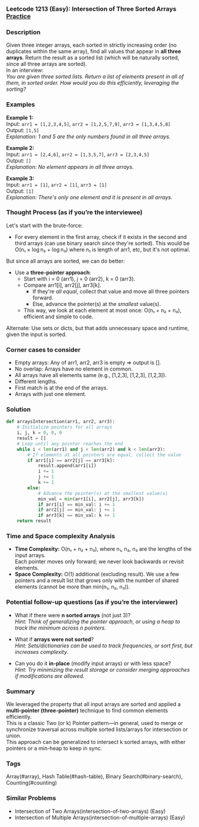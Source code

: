 ### Leetcode 1213 (Easy): Intersection of Three Sorted Arrays [Practice](https://leetcode.com/problems/intersection-of-three-sorted-arrays)

### Description  
Given three integer arrays, each sorted in strictly increasing order (no duplicates within the same array), find all values that appear in **all three arrays**. Return the result as a sorted list (which will be naturally sorted, since all three arrays are sorted).  
In an interview:  
*You are given three sorted lists. Return a list of elements present in all of them, in sorted order. How would you do this efficiently, leveraging the sorting?*

### Examples  

**Example 1:**  
Input: `arr1 = [1,2,3,4,5]`, `arr2 = [1,2,5,7,9]`, `arr3 = [1,3,4,5,8]`  
Output: `[1,5]`  
*Explanation: 1 and 5 are the only numbers found in all three arrays.*

**Example 2:**  
Input: `arr1 = [2,4,6]`, `arr2 = [1,3,5,7]`, `arr3 = [2,3,4,5]`  
Output: `[]`  
*Explanation: No element appears in all three arrays.*

**Example 3:**  
Input: `arr1 = [1]`, `arr2 = [1]`, `arr3 = [1]`  
Output: `[1]`  
*Explanation: There's only one element and it is present in all arrays.*

### Thought Process (as if you’re the interviewee)  
Let's start with the brute-force:  
- For every element in the first array, check if it exists in the second and third arrays (can use binary search since they're sorted). This would be O(n₁ × log n₂ + log n₃) where n₁ is length of arr1, etc, but it's not optimal.

But since all arrays are sorted, we can do better:
- Use a **three-pointer approach**:  
  - Start with i = 0 (arr1), j = 0 (arr2), k = 0 (arr3).  
  - Compare arr1[i], arr2[j], arr3[k].  
    - If they're *all equal*, collect that value and move all three pointers forward.
    - Else, advance the pointer(s) at the *smallest* value(s).
  - This way, we look at each element at most once: O(n₁ + n₂ + n₃), efficient and simple to code.  

Alternate: Use sets or dicts, but that adds unnecessary space and runtime, given the input is sorted.

### Corner cases to consider  
- Empty arrays: Any of arr1, arr2, arr3 is empty ⇒ output is [].
- No overlap: Arrays have no element in common.
- All arrays have all elements same (e.g., [1,2,3], [1,2,3], [1,2,3]).
- Different lengths.
- First match is at the end of the arrays.
- Arrays with just one element.

### Solution

```python
def arraysIntersection(arr1, arr2, arr3):
    # Initialize pointers for all arrays
    i, j, k = 0, 0, 0
    result = []
    # Loop until any pointer reaches the end
    while i < len(arr1) and j < len(arr2) and k < len(arr3):
        # If elements at all pointers are equal, collect the value
        if arr1[i] == arr2[j] == arr3[k]:
            result.append(arr1[i])
            i += 1
            j += 1
            k += 1
        else:
            # Advance the pointer(s) at the smallest value(s)
            min_val = min(arr1[i], arr2[j], arr3[k])
            if arr1[i] == min_val: i += 1
            if arr2[j] == min_val: j += 1
            if arr3[k] == min_val: k += 1
    return result
```

### Time and Space complexity Analysis  

- **Time Complexity:** O(n₁ + n₂ + n₃), where n₁, n₂, n₃ are the lengths of the input arrays.  
  Each pointer moves only forward; we never look backwards or revisit elements.
- **Space Complexity:** O(1) additional (excluding result). We use a few pointers and a result list that grows only with the number of shared elements (cannot be more than min(n₁, n₂, n₃)).

### Potential follow-up questions (as if you’re the interviewer)  

- What if there were **n sorted arrays** (not just 3)?  
  *Hint: Think of generalizing the pointer approach, or using a heap to track the minimum across n pointers.*

- What if **arrays were not sorted**?  
  *Hint: Sets/dictionaries can be used to track frequencies, or sort first, but increases complexity.*

- Can you do it **in-place** (modify input arrays) or with less space?  
  *Hint: Try minimizing the result storage or consider merging approaches if modifications are allowed.*

### Summary
We leveraged the property that all input arrays are sorted and applied a **multi-pointer (three-pointer)** technique to find common elements efficiently.  
This is a classic Two (or k) Pointer pattern—in general, used to merge or synchronize traversal across multiple sorted lists/arrays for intersection or union.  
This approach can be generalized to intersect k sorted arrays, with either pointers or a min-heap to keep in sync.

### Tags
Array(#array), Hash Table(#hash-table), Binary Search(#binary-search), Counting(#counting)

### Similar Problems
- Intersection of Two Arrays(intersection-of-two-arrays) (Easy)
- Intersection of Multiple Arrays(intersection-of-multiple-arrays) (Easy)